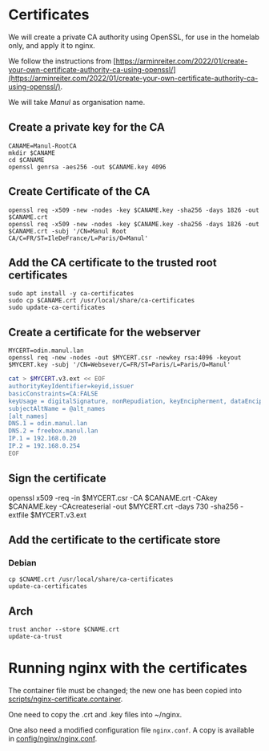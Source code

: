 # Certificates

We will create a private CA authority using OpenSSL, for use in the homelab only, and apply it to nginx.

We follow the instructions from [https://arminreiter.com/2022/01/create-your-own-certificate-authority-ca-using-openssl/](https://arminreiter.com/2022/01/create-your-own-certificate-authority-ca-using-openssl/).

We will take *Manul* as organisation name.


##  Create a private key for the CA

    CANAME=Manul-RootCA
    mkdir $CANAME
    cd $CANAME
    openssl genrsa -aes256 -out $CANAME.key 4096

## Create Certificate of the CA

    openssl req -x509 -new -nodes -key $CANAME.key -sha256 -days 1826 -out $CANAME.crt
    openssl req -x509 -new -nodes -key $CANAME.key -sha256 -days 1826 -out $CANAME.crt -subj '/CN=Manul Root CA/C=FR/ST=IleDeFrance/L=Paris/O=Manul'


## Add the CA certificate to the trusted root certificates

    sudo apt install -y ca-certificates
    sudo cp $CANAME.crt /usr/local/share/ca-certificates
    sudo update-ca-certificates

## Create a certificate for the webserver

    MYCERT=odin.manul.lan
    openssl req -new -nodes -out $MYCERT.csr -newkey rsa:4096 -keyout $MYCERT.key -subj '/CN=Websever/C=FR/ST=Paris/L=Paris/O=Manul'

``` bash
cat > $MYCERT.v3.ext << EOF
authorityKeyIdentifier=keyid,issuer
basicConstraints=CA:FALSE
keyUsage = digitalSignature, nonRepudiation, keyEncipherment, dataEncipherment
subjectAltName = @alt_names
[alt_names]
DNS.1 = odin.manul.lan
DNS.2 = freebox.manul.lan
IP.1 = 192.168.0.20
IP.2 = 192.168.0.254
EOF
```

## Sign the certificate

   openssl x509 -req -in $MYCERT.csr -CA $CANAME.crt -CAkey $CANAME.key -CAcreateserial -out $MYCERT.crt -days 730 -sha256 -extfile $MYCERT.v3.ext
   
   
## Add the certificate to the certificate store

### Debian

    cp $CNAME.crt /usr/local/share/ca-certificates
    update-ca-certificates
    
## Arch

    trust anchor --store $CNAME.crt
    update-ca-trust
    
# Running nginx with the certificates

The container file must be changed; the new one has been copied into [scripts/nginx-certificate.container](nginx-certificate.container).

One need to copy the .crt and .key files into ~/nginx.

One also need a modified configuration file `nginx.conf`. A copy is available in [config/nginx/nginx.conf](config/nginx/nginx.conf).

    